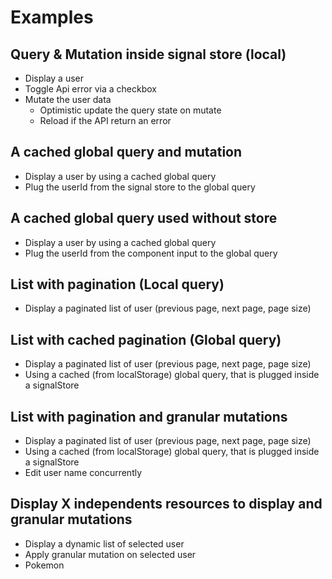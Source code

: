 # Examples

## Query & Mutation inside signal store (local)

- Display a user
- Toggle Api error via a checkbox
- Mutate the user data
  - Optimistic update the query state on mutate
  - Reload if the API return an error

## A cached global query and mutation

- Display a user by using a cached global query
- Plug the userId from the signal store to the global query

## A cached global query used without store

- Display a user by using a cached global query
- Plug the userId from the component input to the global query

## List with pagination (Local query)

- Display a paginated list of user (previous page, next page, page size)

## List with cached pagination (Global query)

- Display a paginated list of user (previous page, next page, page size)
- Using a cached (from localStorage) global query, that is plugged inside a signalStore

## List with pagination and granular mutations

- Display a paginated list of user (previous page, next page, page size)
- Using a cached (from localStorage) global query, that is plugged inside a signalStore
- Edit user name concurrently

## Display X independents resources to display and granular mutations

- Display a dynamic list of selected user
- Apply granular mutation on selected user
- Pokemon
